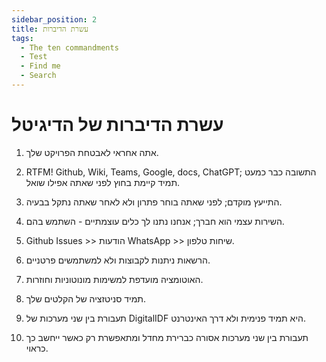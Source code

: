 ```yaml
---
sidebar_position: 2
title: עשרת הדיברות
tags:
  - The ten commandments
  - Test
  - Find me
  - Search
---
```


# עשרת הדיברות של הדיגיטל

1. אתה אחראי לאבטחת הפרויקט שלך.

2. RTFM! Github, Wiki, Teams, Google, docs, ChatGPT; התשובה כבר כמעט תמיד קיימת בחוץ לפני שאתה אפילו שואל.

3. התייעץ מוקדם; לפני שאתה בוחר פתרון ולא לאחר שאתה נתקל בבעיה.

4. השירות עצמי הוא חברך; אנחנו נתנו לך כלים עוצמתיים - השתמש בהם.

5. Github Issues >> הודעות WhatsApp >> שיחות טלפון.

6. הרשאות ניתנות לקבוצות ולא למשתמשים פרטניים.

7. האוטומציה מועדפת למשימות מונוטוניות וחוזרות.

8. תמיד סניטזציה של הקלטים שלך.

9. תעבורת בין שני מערכות של DigitalIDF היא תמיד פנימית ולא דרך האינטרנט.

10. תעבורת בין שני מערכות אסורה כברירת מחדל ומתאפשרת רק כאשר ייחשב כך כראוי.